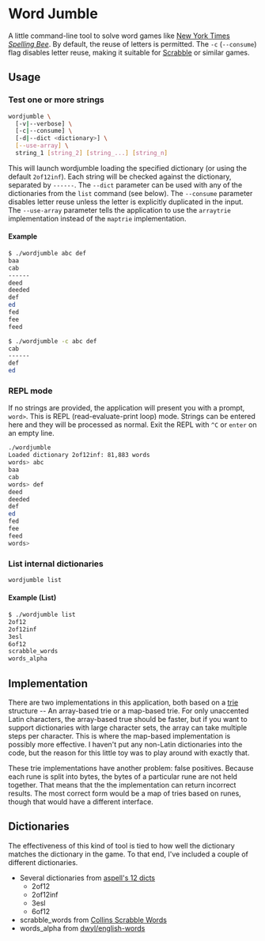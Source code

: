 # Word Jumble

A little command-line tool to solve word games like [New York Times _Spelling Bee_](https://www.nytimes.com/puzzles/spelling-bee). By default, the reuse of letters is permitted. The `-c` (`--consume`) flag disables letter reuse, making it suitable for [Scrabble](https://scrabble.hasbro.com/en-us) or similar games.

## Usage

### Test one or more strings

```bash
wordjumble \
  [-v|--verbose] \
  [-c|--consume] \
  [-d|--dict <dictionary>] \
  [--use-array] \
  string_1 [string_2] [string_...] [string_n]
```

This will launch wordjumble loading the specified dictionary (or using the default `2of12inf`). Each string will be checked against the dictionary, separated by `------`. The `--dict` parameter can be used with any of the dictionaries from the `list` command (see below). The `--consume` parameter disables letter reuse unless the letter is explicitly duplicated in the input. The `--use-array` parameter tells the application to use the `arraytrie` implementation instead of the `maptrie` implementation.

#### Example

```bash
$ ./wordjumble abc def
baa
cab
------
deed
deeded
def
ed
fed
fee
feed
```

```bash
$ ./wordjumble -c abc def
cab
------
def
ed
```

### REPL mode

If no strings are provided, the application will present you with a prompt, `word>`. This is REPL (read-evaluate-print loop) mode. Strings can be entered here and they will be processed as normal. Exit the REPL with `^C` or `enter` on an empty line.

```bash
./wordjumble
Loaded dictionary 2of12inf: 81,883 words
words> abc
baa
cab
words> def
deed
deeded
def
ed
fed
fee
feed
words>
```

### List internal dictionaries

```bash
wordjumble list
```

#### Example (List)

```bash
$ ./wordjumble list
2of12
2of12inf
3esl
6of12
scrabble_words
words_alpha
```

## Implementation

There are two implementations in this application, both based on a [trie](https://en.wikipedia.org/wiki/Trie) structure -- An array-based trie or a map-based trie. For only unaccented Latin characters, the array-based true should be faster, but if you want to support dictionaries with large character sets, the array can take multiple steps per character. This is where the map-based implementation is possibly more effective. I haven't put any non-Latin dictionaries into the code, but the reason for this little toy was to play around with exactly that.

These trie implementations have another problem: false positives. Because each rune is split into bytes, the bytes of a particular rune are not held together. That means that the the implementation can return incorrect results. The most correct form would be a map of tries based on runes, though that would have a different interface.

## Dictionaries

The effectiveness of this kind of tool is tied to how well the dictionary matches the dictionary in the game. To that end, I've included a couple of different dictionaries.

* Several dictionaries from [aspell's 12 dicts](http://wordlist.aspell.net/12dicts-readme/)
  * 2of12
  * 2of12inf
  * 3esl
  * 6of12
* scrabble_words from [Collins Scrabble Words](https://drive.google.com/open?id=1oGDf1wjWp5RF_X9C7HoedhIWMh5uJs8s)
* words_alpha from [dwyl/english-words](dwyl/english-words)

